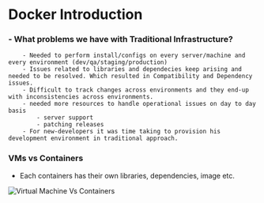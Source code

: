 # Docker Introduction
### - What problems we have with Traditional Infrastructure?
        - Needed to perform install/configs on every server/machine and every environment (dev/qa/staging/production)
        - Issues related to libraries and dependecies keep arising and needed to be resolved. Which resulted in Compatibility and Dependency issues.
        - Difficult to track changes across environments and they end-up with inconsistencies across environments.
        - needed more resources to handle operational issues on day to day basis
            - server support
            - patching releases
        - For new-developers it was time taking to provision his development environment in traditional approach.

### VMs vs Containers 
- Each containers has their own libraries, dependencies, image etc.

![Virtual Machine Vs Containers](https://k21academy.com/wp-content/uploads/2020/05/2020_05_13_12_19_07_PowerPoint_Slide_Show_Azure_AZ104_M01_Compute_ed1_-1536x701.png)

